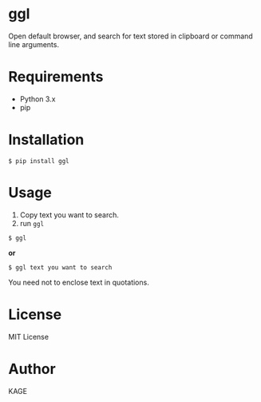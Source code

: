 # ggl
Open default browser, and search for text stored in clipboard or command line arguments.

# Requirements
* Python 3.x
* pip

# Installation
```
$ pip install ggl
```

# Usage
1. Copy text you want to search.
2. run `ggl`
```
$ ggl
```

**or**

```
$ ggl text you want to search
```

You need not to enclose text in quotations.

# License
MIT License

# Author
KAGE
